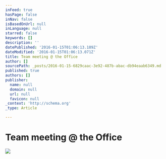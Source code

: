 ```yaml
---
inFeed: true
hasPage: false
inNav: false
isBasedOnUrl: null
inLanguage: null
starred: false
keywords: []
description: ''
datePublished: '2016-01-15T01:06:13.189Z'
dateModified: '2016-01-15T01:06:13.071Z'
title: Team meeting @ the Office
author: []
sourcePath: _posts/2016-01-15-6829caac-3e92-487b-abac-db94eaab6349.md
published: true
authors: []
publisher:
  name: null
  domain: null
  url: null
  favicon: null
_context: 'http://schema.org'
_type: Article

---
```

# Team meeting @ the Office
![](https://the-grid-user-content.s3-us-west-2.amazonaws.com/7fb95e0c-f2fc-446b-abfd-3b7dc22d723b.png)